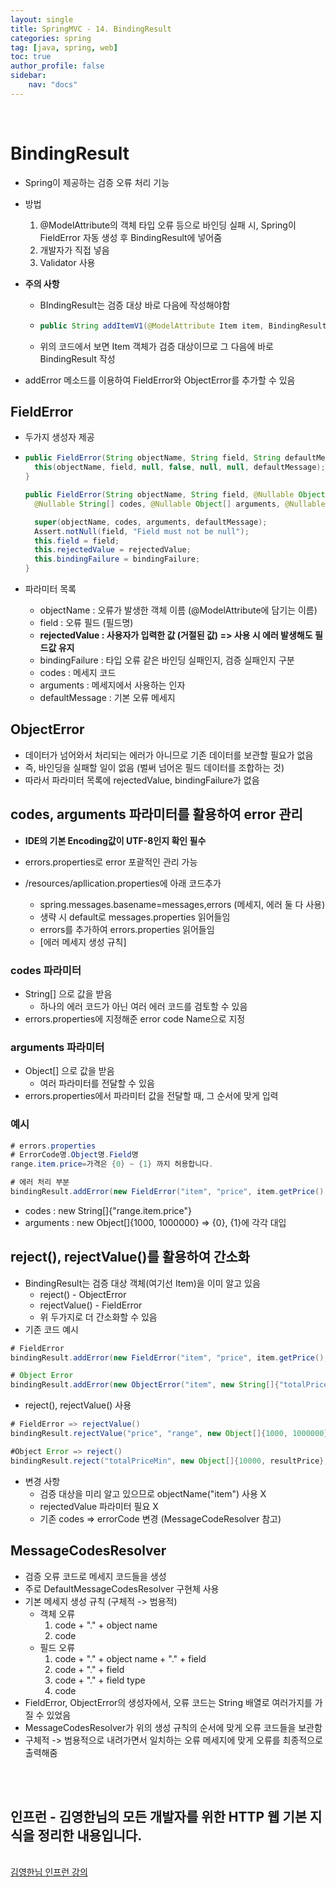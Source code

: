 ```yaml
---
layout: single
title: SpringMVC - 14. BindingResult
categories: spring
tag: [java, spring, web]
toc: true 
author_profile: false
sidebar:
    nav: "docs"
---
```


<br/>

# BindingResult

- Spring이 제공하는 검증 오류 처리 기능

- 방법

  1. @ModelAttribute의 객체 타입 오류 등으로 바인딩 실패 시, Spring이 FieldError 자동 생성 후 BindingResult에 넣어줌
  2. 개발자가 직접 넣음
  3. Validator 사용

- **주의 사항**

  - BIndingResult는 검증 대상 바로 다음에 작성해야함

  - ```java
    public String addItemV1(@ModelAttribute Item item, BindingResult bindingResult, RedirectAttributes redirectAttributes, Model model)
    ```

  - 위의 코드에서 보면 Item 객체가 검증 대상이므로 그 다음에 바로 BindingResult 작성

- addError 메소드를 이용하여 FieldError와 ObjectError를 추가할 수 있음

## FieldError

- 두가지 생성자 제공
- ```java
  public FieldError(String objectName, String field, String defaultMessage) {
  	this(objectName, field, null, false, null, null, defaultMessage);
  }
  
  public FieldError(String objectName, String field, @Nullable Object rejectedValue, boolean bindingFailure,
  	@Nullable String[] codes, @Nullable Object[] arguments, @Nullable String defaultMessage) {
  
  	super(objectName, codes, arguments, defaultMessage);
  	Assert.notNull(field, "Field must not be null");
  	this.field = field;
  	this.rejectedValue = rejectedValue;
  	this.bindingFailure = bindingFailure;
  }
  ```
- 파라미터 목록

  - objectName : 오류가 발생한 객체 이름 (@ModelAttribute에 담기는 이름)
  - field : 오류 필드 (필드명)
  - **rejectedValue : 사용자가 입력한 값 (거절된 값) => 사용 시 에러 발생해도 필드값 유지**
  - bindingFailure : 타입 오류 같은 바인딩 실패인지, 검증 실패인지 구분
  - codes : 메세지 코드
  - arguments : 메세지에서 사용하는 인자
  - defaultMessage : 기본 오류 메세지


## ObjectError

- 데이터가 넘어와서 처리되는 에러가 아니므로 기존 데이터를 보관할 필요가 없음
- 즉, 바인딩을 실패할 일이 없음 (벌써 넘어온 필드 데이터를 조합하는 것)
- 따라서 파라미터 목록에 rejectedValue, bindingFailure가 없음

## codes, arguments 파라미터를 활용하여 error 관리

- **IDE의 기본 Encoding값이 UTF-8인지 확인 필수**

- errors.properties로 error 포괄적인 관리 가능

- /resources/apllication.properties에 아래 코드추가
  - spring.messages.basename=messages,errors (메세지, 에러 둘 다 사용)
  - 생략 시 default로 messages.properties 읽어들임
  - errors를 추가하여 errors.properties 읽어들임
  - [에러 메세지 생성 규칙]

### codes 파라미터

- String[] 으로 값을 받음
  - 하나의 에러 코드가 아닌 여러 에러 코드를 검토할 수 있음
- errors.properties에 지정해준 error code Name으로 지정

### arguments 파라미터

- Object[] 으로 값을 받음
  - 여러 파라미터를 전달할 수 있음
- errors.properties에서 파라미터 값을 전달할 때, 그 순서에 맞게 입력

### 예시

```java
# errors.properties
# ErrorCode명.Object명.Field명
range.item.price=가격은 {0} ~ {1} 까지 허용합니다.
```

```java
# 에러 처리 부분
bindingResult.addError(new FieldError("item", "price", item.getPrice(), true, new String[]{"range.item.price"}, new Object[]{1000, 1000000}, null));
```

- codes : new String[]{"range.item.price"}
- arguments : new Object[]{1000, 1000000} => {0}, {1}에 각각 대입

## reject(), rejectValue()를 활용하여 간소화

- BindingResult는 검증 대상 객체(여기선 Item)을 이미 알고 있음
  - reject() - ObjectError
  - rejectValue() - FieldError
  - 위 두가지로 더 간소화할 수 있음
- 기존 코드 예시

```java
# FieldError 
bindingResult.addError(new FieldError("item", "price", item.getPrice(), true, new String[]{"range.item.price"}, new Object[]{1000, 1000000}, null));

# Object Error
bindingResult.addError(new ObjectError("item", new String[]{"totalPriceMin"}, new Object[]{10000, resultPrice}, null)); 
```

- reject(), rejectValue() 사용

```java
# FieldError => rejectValue()
bindingResult.rejectValue("price", "range", new Object[]{1000, 1000000}, null);

#Object Error => reject()
bindingResult.reject("totalPriceMin", new Object[]{10000, resultPrice}, null);
```

- 변경 사항
  - 검증 대상을 미리 알고 있으므로 objectName("item") 사용 X
  - rejectedValue 파라미터 필요 X
  - 기존 codes => errorCode 변경 (MessageCodeResolver 참고)

## MessageCodesResolver

- 검증 오류 코드로 메세지 코드들을 생성
- 주로 DefaultMessageCodesResolver 구현체 사용
- 기본 메세지 생성 규칙 (구체적 -> 범용적)
  - 객체 오류
    1. code + "." + object name
    2. code
  - 필드 오류
    1. code + "." + object name + "." + field
    2. code + "." + field
    3. code + "." + field type
    4. code
- FieldError, ObjectError의 생성자에서, 오류 코드는 String 배열로 여러가지를 가질 수 있었음
- MessageCodesResolver가 위의 생성 규칙의 순서에 맞게 오류 코드들을 보관함
- 구체적 -> 범용적으로 내려가면서 일치하는 오류 메세지에 맞게 오류를 최종적으로 출력해줌

<br/>


<div class='notice--warning'>
    <br/>
    <h2>
       인프런 - 김영한님의 <strong>모든 개발자를 위한 HTTP 웹 기본 지식</strong>을 정리한 내용입니다. <br/> 
    </h2><br/>
    <a href="https://www.inflearn.com/course/http-%EC%9B%B9-%EB%84%A4%ED%8A%B8%EC%9B%8C%ED%81%AC/dashboard" class="btn btn--info">김영한님 인프런 강의</a><br/>
    <br/>
</div>

